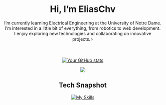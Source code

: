 <h1 align=center>Hi, I’m EliasChv
</h1>

<div align=center>

I’m currently learning Electrical Engineering at the University of Notre Dame. I’m interested in a little bit of everything, from robotics to web development. I enjoy exploring new technologies and collaborating on innovative projects.⚡

<br>
  
[![Your GitHub stats](https://github-readme-stats.vercel.app/api?username=EliasChv)](https://github.com/anuraghazra/github-readme-stats)

 [![](https://github-readme-stats.vercel.app/api/top-langs/?username=EliasChv)](https://github.com/EliasChv)</br> 


<h2 align=center>Tech Snapshot
</h2>


<div align="center">

[![My Skills](https://skillicons.dev/icons?i=docker,c,cpp,cs,matlab,python,rust,arduino)](https://skillicons.dev)

<!---
EliasChv/EliasChv is a ✨ special ✨ repository because its `README.md` (this file) appears on your GitHub profile.
You can click the Preview link to take a look at your changes.
--->
